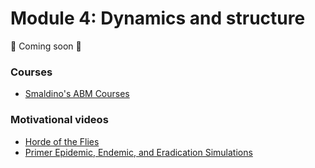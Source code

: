 
# Module 4: Dynamics and structure

🚧 Coming soon 🚧

### Courses

 - [Smaldino's ABM Courses](https://smaldino.com/wp/abm-courses/)

### Motivational videos

- [Horde of the Flies](https://www.complexity-explorables.org/explorables/horde-of-the-flies/)
- [Primer  Epidemic, Endemic, and Eradication Simulations ](https://www.youtube.com/watch?v=7OLpKqTriio&t=131s)
